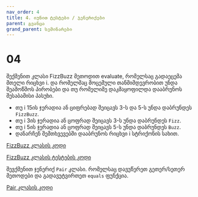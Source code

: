 ```yaml
---
nav_order: 4
title: 4. იუნით ტესტები / ჯენერიქები
parent: გვანცა
grand_parent: სემინარები
---
```


# 04

შექმენით კლასი FizzBuzz მეთოდით evaluate, რომელსაც გადაეცემა მთელი რიცხვი i. და რომელმაც მოცემული თანმიმდევრობით უნდა შეამოწმოს პირობები და თუ რომელიმე დაკმაყოფილდა დააბრუნოს შესაბამისი პასუხი.

- თუ i 15­ის ჯერადია ან ციფრებად შეიცავს 3-ს და 5-ს უნდა დაბრუნდეს `FizzBuzz`.
- თუ i 3­ის ჯერადია ან ცოფრად შეიცავს 3-ს უნდა დაბრუნდეს `Fizz`.
- თუ i 5ის ჯერადია ან ცოფრად შეიცავს 5-ს უნდა დაბრუნდეს `Buzz`.
- დანარჩენ შემთხვევებში დააბრუნოს რიცხვი i სტრიქონის სახით.

[FizzBuzz კლასის კოდი](https://github.com/Freeuni-Lekva/oop-2021/tree/main/Content/Seminars/Gvantsa/04/FizzBuzz.java)

[FizzBuzz კლასის ტესტების კოდი](https://github.com/Freeuni-Lekva/oop-2021/tree/main/Content/Seminars/Gvantsa/04/TestFizzBuzz.java)

შევქმენით ჯენერიქ `Pair` კლასი. რომელსაც დავუწერეთ გეთერ/სეთერ მეთოდები და გადავუტვირთეთ `equals` ფუნქცია.

[Pair კლასის კოდი](https://github.com/Freeuni-Lekva/oop-2021/tree/main/Content/Seminars/Gvantsa/04/Pair.java)
